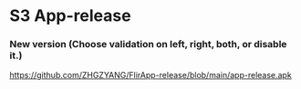 # S3 App-release


### New version (Choose validation on left, right, both, or disable it.)

https://github.com/ZHGZYANG/FlirApp-release/blob/main/app-release.apk
